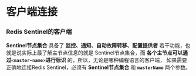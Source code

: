 客户端连接
=====================================================================
### Redis Sentinel的客户端
**Sentinel节点集合** 具备了 **监控、通知、自动故障转移、配置提供者** 若干功能，也就是说实际上最了解主节点信息的就是
Sentinel节点集合，而 **各个主节点可以通过`<master-name>`进行标识** 的，所以，无论是哪种编程语言的客户端，
如果需要正确地连接Redis Sentinel，必须有 **Sentinel节点集合** 和 **`masterName`** 两个参数。

